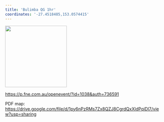 ```yaml
---
title: 'Bulimba QG 1hr'
coordinates: '-27.4518485,153.0574415'
---
```

<img src="https://doc-0c-08-mymaps.googleusercontent.com/untrusted/hostedimage/o2fbn585vcrt3ao71o6a0j9c34/c4fkjuan020fvt2kv00k53luoo/1688363100000/3_qa3g-a-HBcK3YBy6L69UtbaCxl2qxF/*/6ACtvi-G5ZWDh_lHfAdgosMtzAlJXA3vaPu38qXV-yCC6yN11_eZbaRlXJCJZs9ByZN1SKOfOeshQBEtRaX917vMW6YYJP38pFV1VdJmoN5AL60eDR-lBlwt4n2Tx0o-tqPlnb-zWgeBLAjwKe--UnJRo3lpCcrxSYC7B7jdmAtjisPkaEe6oO2FVm8DhJZJrRzbtIQ?session=0&fife" height="200" width="auto" />

https://p.fne.com.au/openevent/?id=1038&auth=736591

PDF map: https://drive.google.com/file/d/1py6nPzRMs7Zx8QZJ8CgrdQxXldPqiDl7/view?usp=sharing
